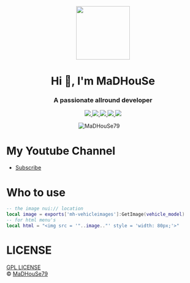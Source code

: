 
<p align="center">
    <img width="140" src="https://icons.iconarchive.com/icons/iconarchive/red-orb-alphabet/128/Letter-M-icon.png" />  
    <h1 align="center">Hi 👋, I'm MaDHouSe</h1>
    <h3 align="center">A passionate allround developer </h3>    
</p>

<p align="center">
  <a href="https://github.com/MaDHouSe79/mh-vehicleimages/issues">
    <img src="https://img.shields.io/github/issues/MaDHouSe79/mh-vehicleimages"/> 
  </a>
  <a href="https://github.com/MaDHouSe79/mh-vehicleimages/watchers">
    <img src="https://img.shields.io/github/watchers/MaDHouSe79/mh-vehicleimages"/> 
  </a> 
  <a href="https://github.com/MaDHouSe79/mh-vehicleimages/network/members">
    <img src="https://img.shields.io/github/forks/MaDHouSe79/mh-vehicleimages"/> 
  </a>  
  <a href="https://github.com/MaDHouSe79/mh-vehicleimages/stargazers">
    <img src="https://img.shields.io/github/stars/MaDHouSe79/mh-vehicleimages?color=white"/> 
  </a>
  <a href="https://github.com/MaDHouSe79/mh-vehicleimages/blob/main/LICENSE">
    <img src="https://img.shields.io/github/license/MaDHouSe79/mh-vehicleimages?color=black"/> 
  </a>      
</p>

<p align="center">
    <img src="https://komarev.com/ghpvc/?username=MaDHouSe79&label=Profile%20views&color=3464eb&style=for-the-badge&logo=star&abbreviated=true" alt="MaDHouSe79" style="padding-right:20px;" />
</p>

# My Youtube Channel
- [Subscribe](https://www.youtube.com/@MaDHouSe79) 

# Who to use 
```lua
-- the image nui:// location
local image = exports['mh-vehicleimages']:GetImage(vehicle_model)
-- for html menu's
local html = "<img src = '"..image.."' style = 'width: 80px;'>"
```

# LICENSE
[GPL LICENSE](./LICENSE)<br />
&copy; [MaDHouSe79](https://www.youtube.com/@MaDHouSe79)
